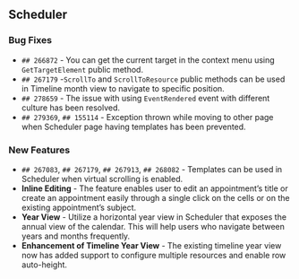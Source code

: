 ##  Scheduler

###    Bug Fixes

- `## 266872` - You can get the current target in the context menu using `GetTargetElement` public method.
- `## 267179` -`ScrollTo` and `ScrollToResource` public methods can be used in Timeline month view to navigate to specific position.
- `## 278659` - The issue with using `EventRendered` event with different culture has been resolved.
- `## 279369`, `## 155114` - Exception thrown while moving to other page when Scheduler page having templates has been prevented.

###    New Features

- `## 267083`, `## 267179`, `## 267913`, `## 268082` - Templates can be used in Scheduler when virtual scrolling is enabled.
- **Inline Editing** - The feature enables user to edit an appointment’s title or create an appointment easily through a single click on the cells or on the existing appointment’s subject.
- **Year View** - Utilize a horizontal year view in Scheduler that exposes the annual view of the calendar. This will help users who navigate between years and months frequently.
- **Enhancement of Timeline Year View** - The existing timeline year view now has added support to configure multiple resources and enable row auto-height.
